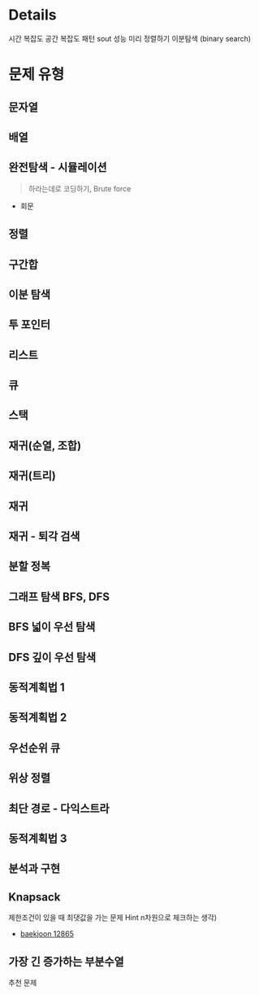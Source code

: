  
# Details
시간 복잡도
공간 복잡도
패턴 
sout 성능 
미리 정렬하기 
이분탐색 (binary search)


# 문제 유형
## 문자열
## 배열
## 완전탐색 - 시뮬레이션
> 하라는데로 코딩하기, Brute force
- 회문
## 정렬 
## 구간합
## 이분 탐색
## 투 포인터
## 리스트

## 큐
## 스택 
## 재귀(순열, 조합)
## 재귀(트리)
## 재귀 
## 재귀 - 퇴각 검색 
## 분할 정복 

## 그래프 탐색 BFS, DFS
## BFS 넓이 우선 탐색
## DFS 깊이 우선 탐색 
## 동적계획법 1
## 동적계획법 2

## 우선순위 큐
## 위상 정렬
## 최단 경로 - 다익스트라
## 동적계획법 3
## 분석과 구현



## Knapsack 
제한조건이 있을 때 최댓값을 가는 문제 Hint n차원으로 체크하는 생각) 
- [baekjoon 12865](https://www.acmicpc.net/problem/12865)


## 가장 긴 증가하는 부분수열



추천 문제


